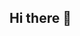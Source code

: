 ## Hi there 👋

<!--
**she-cancode/she-cancode** is a ✨ _special_ ✨ repository because its `README.md` (this file) appears on your GitHub profile.

Here are some ideas to get you started:

- 🔭 I’m currently working on a relational database certification from freecodecamp
- 🌱 I’m currently learning the ins and outs of Postgres, SQL, and bash.
- 👯 I’m looking to collaborate on a web application in Spring.
- 🤔 I’m looking for help with backend specifics to make our project a success.
- 💬 Ask me about 
- 📫 How to reach me: ...
- 😄 Pronouns: ...
- ⚡ Fun fact: ...
-->
